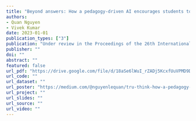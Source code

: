 ```yaml
---
title: "Beyond answers: How a pedagogy-driven AI encourages students to think and learn in Computing Education"
authors:
- Quan Nguyen
- Vivek Kumar
date: 2023-01-01
publication_types: ["3"]
publication: "Under review in the Proceedings of the 26th International Conference on Artificial Intelligence in Education"
publisher: ""
doi: ""
abstract: ""
featured: false
url_pdf: "https://drive.google.com/file/d/18aSe6lWuI_rZADj5KcxfUuVPMD9D6BsB/view?usp=sharing"
url_code: ""
url_dataset: ""
url_poster: "https://medium.com/@nguyenlequan/tru-think-how-a-pedagogy-driven-ai-encourages-students-to-think-and-learn-in-computer-science-160cdd0aaab7"
url_project: ""
url_slides: ""
url_source: ""
url_video: ""
---
```

